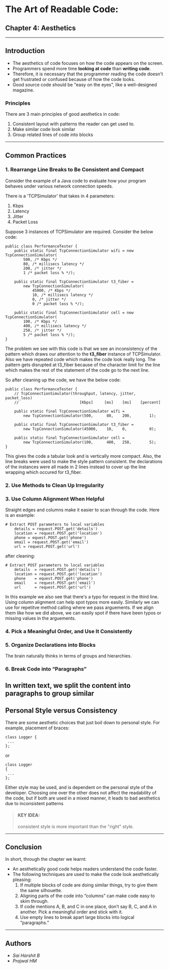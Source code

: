 # The Art of Readable Code: 
## Chapter 4: Aesthetics
---
## Introduction
- The aesthetics of code focuses on how the code appears on the screen.
- Programmers spend more time **looking at code** than **writing code**.
- Therefore, it is necessary that the programmer reading the code doesn't get frustrated or confused because of how the code looks.
- Good source code should be "easy on the eyes", like a well-designed magazine.

### Principles

There are 3 main principles of good aesthetics in code:
1. Consistent layout with patterns the reader can get used to.
2. Make similar code look similar
3. Group related lines of code into blocks
---
## Common Practices

### 1. Rearrange Line Breaks to Be Consistent and Compact
Consider the example of a Java code to evaluate how your program behaves under various
network connection speeds. 

There is a 'TCPSimulator' that takes in 4 parameters: 
1. Kbps
2. Latency
3. Jitter
4. Packet Loss

Suppose 3 instances of TCPSimulator are required. Consider the below code:
```
public class PerformanceTester {
    public static final TcpConnectionSimulator wifi = new TcpConnectionSimulator(
        500, /* Kbps */
        80, /* millisecs latency */
        200, /* jitter */
        1 /* packet loss % */);

    public static final TcpConnectionSimulator t3_fiber =
        new TcpConnectionSimulator(
            45000, /* Kbps */
            10, /* millisecs latency */
            0, /* jitter */
            0 /* packet loss % */);

    public static final TcpConnectionSimulator cell = new TcpConnectionSimulator(
        100, /* Kbps */
        400, /* millisecs latency */
        250, /* jitter */
        5 /* packet loss % */);
}
```

The problem we see with this code is that we see an inconsistency of the pattern which draws our attention to the **t3_fiber** instance of TCPSimulator. Also we have repeated code which makes the code look really long. The pattern gets disrupted at t3_fiber because of the character limit for the line which makes the rest of the statement of the code go to the next line.

So after cleaning up the code, we have the below code:

```
public class PerformanceTester {
    // TcpConnectionSimulator(throughput, latency, jitter, packet_loss)
    //                           [Kbps]     [ms]    [ms]    [percent]

    public static final TcpConnectionSimulator wifi =
        new TcpConnectionSimulator(500,      80,    200,        1);

    public static final TcpConnectionSimulator t3_fiber =
        new TcpConnectionSimulator(45000,    10,    0,          0);

    public static final TcpConnectionSimulator cell =
        new TcpConnectionSimulator(100,      400,   250,        5);
}
```
This gives the code a tabular look and is vertically more compact. Also, the line breaks were used to make the style pattern consistent. the declarations of the instances were all made in 2 lines instead to cover up the line wrapping which occured for t3_fiber.


### 2. Use Methods to Clean Up Irregularity

### 3. Use Column Alignment When Helpful
Straight edges and columns make it easier to scan through the code. Here is an example:
```
# Extract POST parameters to local variables
    details = request.POST.get('details')
    location = request.POST.get('location')
    phone = equest.POST.get('phone')
    email = request.POST.get('email')
    url = request.POST.get('url')
```
after cleaning:
```
# Extract POST parameters to local variables
    details  = request.POST.get('details')
    location = request.POST.get('location')
    phone    = equest.POST.get('phone')
    email    = request.POST.get('email')
    url      = request.POST.get('url')
```
In this example we also see that there's a typo for request in the third line. Using column alignment can help spot typos more easily. Similarly we can use for repetitve method calling where we pass arguements. If we align them like how we did above, we can easily spot if there have been typos or missing values in the arguements.


### 4. Pick a Meaningful Order, and Use It Consistently

### 5. Organize Declarations into Blocks
The brain naturally thinks in terms of groups and hierarchies.
### 6. Break Code into “Paragraphs”
In written text, we split the content into paragraphs to group similar
---
## Personal Style versus Consistency
There are some aesthetic choices that just boil down to personal style. 
For example, placement of braces:
```
class Logger {
 ...
};
```
or 
```
class Logger 
{
 ...
};
```
Either style may be used, and is dependent on the personal style of the developer.
Choosing one over the other does not affect the readability of the code, but if both are used in a mixed manner, it leads to bad aesthetics due to inconsistent patterns
> #### KEY IDEA:
> consistent style is more important than the "right" style.
---
## Conclusion
In short, through the chapter we learnt: 
- An aesthetically good code helps readers understand the code faster.
- The following techniques are used to make the code look aesthetically pleasing:
    1. If multiple blocks of code are doing similar things, try to give them the same silhouette.
    2. Aligning parts of the code into “columns” can make code easy to skim through.
    3. If code mentions A, B, and C in one place, don’t say B, C, and A in another. Pick a
       meaningful order and stick with it.
    4. Use empty lines to break apart large blocks into logical “paragraphs.”
---
## Authors
- *Sai Harshit B*
- *Prajwal HM*